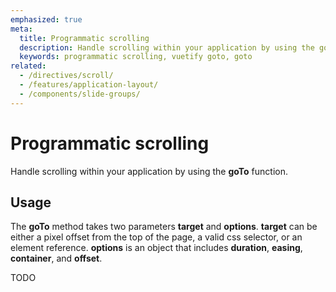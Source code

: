 ```yaml
---
emphasized: true
meta:
  title: Programmatic scrolling
  description: Handle scrolling within your application by using the goTo function
  keywords: programmatic scrolling, vuetify goto, goto
related:
  - /directives/scroll/
  - /features/application-layout/
  - /components/slide-groups/
---
```


# Programmatic scrolling

Handle scrolling within your application by using the **goTo** function.

<page-features />

<entry />

## Usage

The **goTo** method takes two parameters **target** and **options**. **target** can be either a pixel offset from the top of the page, a valid css selector, or an element reference. **options** is an object that includes **duration**, **easing**, **container**, and **offset**.

TODO

<!-- <example file="scroll/usage" />

## API

| Directive | Description |
| - | - |
| [scroll](/api/v-scroll/) | The scroll directive |

<api-inline hide-links />

## Use with router

The **goTo** function can be individually imported and invoked anywhere. This is particularly useful when hooking up to [vue-router](https://router.vuejs.org/).

```js { resource="src/router.js" }
import Router from 'vue-router'
import goTo from 'vuetify/lib/services/goto'

export default new Router({
  scrollBehavior: (to, from, savedPosition) => {
    let scrollTo = 0

    if (to.hash) {
      scrollTo = to.hash
    } else if (savedPosition) {
      scrollTo = savedPosition.y
    }

    return goTo(scrollTo)
  },
  routes: [
    //
  ],
})
``` -->
